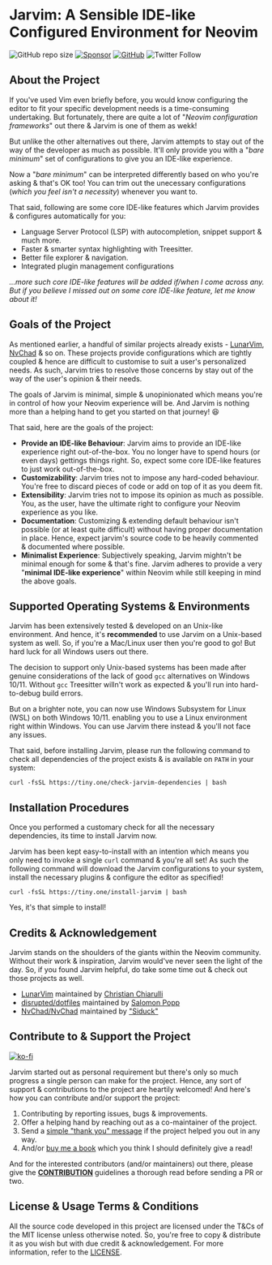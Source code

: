 # Jarvim: A Sensible IDE-like Configured Environment for Neovim

![GitHub repo size](https://img.shields.io/github/repo-size/Jarmos-san/jarvim?label=Repo%20Size&logo=GitHub&style=flat-square)
[![Sponsor](https://img.shields.io/badge/Sponsor-With%20a%20Coffee%2FBook-yellow)](https://www.buymeacoffee.com/jarmos)
[![GitHub](https://img.shields.io/github/license/Jarmos-san/Jarvim?label=License&logo=GitHub&style=flat-square)](./LICENSE)
![Twitter Follow](https://img.shields.io/twitter/follow/Jarmosan?style=social)

## About the Project

If you've used Vim even briefly before, you would know configuring the editor to
fit your specific development needs is a time-consuming undertaking. But
fortunately, there are quite a lot of "_Neovim configuration frameworks_" out
there & Jarvim is one of them as wekk!

But unlike the other alternatives out there, Jarvim attempts to stay out of the
way of the developer as much as possible. It'll only provide you with a "_bare
minimum_" set of configurations to give you an IDE-like experience.

Now a "_bare minimum_" can be interpreted differently based on who you're asking
& that's OK too! You can trim out the unecessary configurations (_which you feel
isn't a necessity_) whenever you want to.

That said, following are some core IDE-like features which Jarvim provides &
configures automatically for you:

- Language Server Protocol (LSP) with autocompletion, snippet support & much
  more.
- Faster & smarter syntax highlighting with Treesitter.
- Better file explorer & navigation.
- Integrated plugin management configurations

_...more such core IDE-like features will be added if/when I come across any.
But if you believe I missed out on some core IDE-like feature, let me know about
it!_

## Goals of the Project

As mentioned earlier, a handful of similar projects already exists -
[LunarVim](https://github.com/LunarVim/LunarVim),
[NvChad](https://github.com/NvChad/NvChad) & so on. These projects provide
configurations which are tightly coupled & hence are difficult to customise to
suit a user's personalized needs. As such, Jarvim tries to resolve those
concerns by stay out of the way of the user's opinion & their needs.

The goals of Jarvim is minimal, simple & unopinionated which means you're in
control of how your Neovim experience will be. And Jarvim is nothing more than a
helping hand to get you started on that journey! 😆

That said, here are the goals of the project:

- **Provide an IDE-like Behaviour**: Jarvim aims to provide an IDE-like
  experience right out-of-the-box. You no longer have to spend hours (or even
  days) gettings things right. So, expect some core IDE-like features to just
  work out-of-the-box.
- **Customizability**: Jarvim tries not to impose any hard-coded behaviour.
  You're free to discard pieces of code or add on top of it as you deem fit.
- **Extensibility**: Jarvim tries not to impose its opinion as much as possible.
  You, as the user, have the ultimate right to configure your Neovim experience
  as you like.
- **Documentation**: Customizing & extending default behaviour isn't possible
  (or at least quite difficult) without having proper documentation in place.
  Hence, expect jarvim's source code to be heavily commented & documented where
  possible.
- **Minimalist Experience**: Subjectively speaking, Jarvim mightn't be minimal
  enough for some & that's fine. Jarvim adheres to provide a very "**minimal
  IDE-like experience**" within Neovim while still keeping in mind the above
  goals.

## Supported Operating Systems & Environments

Jarvim has been extensively tested & developed on an Unix-like environment. And
hence, it's **recommended** to use Jarvim on a Unix-based system as well. So, if
you're a Mac/Linux user then you're good to go! But hard luck for all Windows
users out there.

The decision to support only Unix-based systems has been made after genuine
considerations of the lack of good `gcc` alternatives on Windows 10/11. Without
`gcc` Treesitter willn't work as expected & you'll run into hard-to-debug build
errors.

But on a brighter note, you can now use Windows Subsystem for Linux (WSL) on
both Windows 10/11. enabling you to use a Linux environment right within
Windows. You can use Jarvim there instead & you'll not face any issues.

That said, before installing Jarvim, please run the following command to check
all dependencies of the project exists & is available on `PATH` in your system:

<!-- markdownlint-disable -->

```
curl -fsSL https://tiny.one/check-jarvim-dependencies | bash
```

<!-- markdownlint-disable -->

## Installation Procedures

Once you performed a customary check for all the necessary dependencies, its
time to install Jarvim now.

Jarvim has been kept easy-to-install with an intention which means you only need
to invoke a single `curl` command & you're all set! As such the following
command will download the Jarvim configurations to your system, install the
necessary plugins & configure the editor as specified!

```shell
curl -fsSL https://tiny.one/install-jarvim | bash
```

Yes, it's that simple to install!

## Credits & Acknowledgement

Jarvim stands on the shoulders of the giants within the Neovim community.
Without their work & inspiration, Jarvim would've never seen the light of the
day. So, if you found Jarvim helpful, do take some time out & check out those
projects as well.

- [LunarVim](https://github.com/LunarVim/LunarVim) maintained by
  [Christian Chiarulli](https://github.com/ChristianChiarulli)
- [disrupted/dotfiles](https://github.com/disrupted/dotfiles/tree/master/.config/nvim)
  maintained by [Salomon Popp](https://github.com/disrupted)
- [NvChad/NvChad](https://github.com/NvChad/NvChad) maintained by
  ["Siduck"](https://github.com/siduck76)

## Contribute to & Support the Project

[![ko-fi](https://ko-fi.com/img/githubbutton_sm.svg)](https://ko-fi.com/H2H567ZQH)

Jarvim started out as personal requirement but there's only so much progress a
single person can make for the project. Hence, any sort of support &
contributions to the project are heartily welcomed! And here's how you can
contribute and/or support the project:

1. Contributing by reporting issues, bugs & improvements.
2. Offer a helping hand by reaching out as a co-maintainer of the project.
3. Send a [simple "thank you" message](https://saythanks.io/to/Jarmos-san) if
   the project helped you out in any way.
4. And/or [buy me a book](https://www.buymeacoffee.com/jarmos) which you think I
   should definitely give a read!

And for the interested contributors (and/or maintainers) out there, please give
the [**CONTRIBUTION**](./.github/CONTRIBUTING.md) guidelines a thorough read
before sending a PR or two.

## License & Usage Terms & Conditions

All the source code developed in this project are licensed under the T&Cs of the
MIT license unless otherwise noted. So, you're free to copy & distribute it as
you wish but with due credit & acknowledgement. For more information, refer to
the [LICENSE](./LICENSE).

